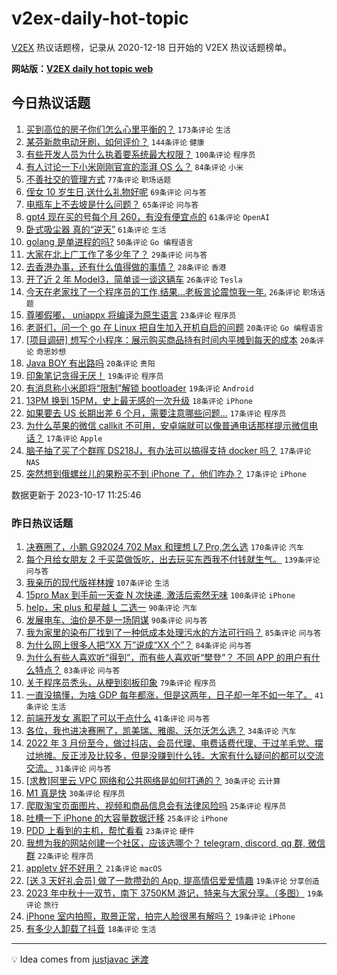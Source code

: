 # v2ex-daily-hot-topic

[V2EX](https://www.v2ex.com/) 热议话题榜，记录从 2020-12-18 日开始的 V2EX 热议话题榜单。

**网站版：[V2EX daily hot topic web](https://boojack.github.io/v2ex-daily-hot-topic-web/)**

## 今日热议话题

<!-- TODAY BEGIN -->

1. [买到高位的房子你们怎么心里平衡的？](https://www.v2ex.com/t/982705) `173条评论` `生活`
1. [某芬新款电动牙刷，如何评价？](https://www.v2ex.com/t/982624) `144条评论` `健康`
1. [有些开发人员为什么执着要系统最大权限？](https://www.v2ex.com/t/982696) `100条评论` `程序员`
1. [有人讨论一下小米刚刚官宣的澎湃 OS 么？](https://www.v2ex.com/t/982673) `84条评论` `小米`
1. [不善社交的管理方式](https://www.v2ex.com/t/982727) `77条评论` `职场话题`
1. [侄女 10 岁生日,送什么礼物好呢](https://www.v2ex.com/t/982633) `69条评论` `问与答`
1. [电瓶车上不去坡是什么问题？](https://www.v2ex.com/t/982656) `65条评论` `问与答`
1. [gpt4 现在买的号每个月 260，有没有便宜点的](https://www.v2ex.com/t/982658) `61条评论` `OpenAI`
1. [卧式吸尘器 真的“逆天”](https://www.v2ex.com/t/982683) `61条评论` `生活`
1. [golang 是单进程的吗?](https://www.v2ex.com/t/982738) `50条评论` `Go 编程语言`
1. [大家在北上广工作了多少年了？](https://www.v2ex.com/t/982820) `29条评论` `问与答`
1. [去香港办事，还有什么值得做的事情？](https://www.v2ex.com/t/982770) `28条评论` `香港`
1. [开了近 2 年 Model3，简单谈一谈这辆车](https://www.v2ex.com/t/982835) `26条评论` `Tesla`
1. [今天在老家找了一个程序员的工作,结果...老板言论震惊我一年.](https://www.v2ex.com/t/982782) `26条评论` `职场话题`
1. [尊嘟假嘟， uniappx 将编译为原生语言](https://www.v2ex.com/t/982640) `23条评论` `程序员`
1. [老哥们，问一个 go 在 Linux 把自生加入开机自启的问题](https://www.v2ex.com/t/982815) `20条评论` `Go 编程语言`
1. [[项目调研] 想写个小程序：展示购买商品持有时间内平摊到每天的成本](https://www.v2ex.com/t/982666) `20条评论` `奇思妙想`
1. [Java BOY 有出路吗](https://www.v2ex.com/t/982636) `20条评论` `贵阳`
1. [印象笔记贪得无厌！](https://www.v2ex.com/t/982798) `19条评论` `程序员`
1. [有消息称小米即将“限制”解锁 bootloader](https://www.v2ex.com/t/982663) `19条评论` `Android`
1. [13PM 换到 15PM，史上最无感的一次升级](https://www.v2ex.com/t/982719) `18条评论` `iPhone`
1. [如果要去 US 长期出差 6 个月，需要注意哪些问题...](https://www.v2ex.com/t/982850) `17条评论` `程序员`
1. [为什么苹果的微信 callkit 不可用，安卓端就可以像普通电话那样提示微信电话？](https://www.v2ex.com/t/982849) `17条评论` `Apple`
1. [脑子抽了买了个群晖 DS218J，有办法可以搞得支持 docker 吗？](https://www.v2ex.com/t/982828) `17条评论` `NAS`
1. [突然想到俄螺丝儿的果粉买不到 iPhone 了，他们咋办？](https://www.v2ex.com/t/982745) `17条评论` `iPhone`

数据更新于 2023-10-17 11:25:46

<!-- TODAY END -->

### 昨日热议话题

<!-- YESTERDAY BEGIN -->

1. [决赛圈了，小鹏 G92024 702 Max 和理想 L7 Pro,怎么选](https://www.v2ex.com/t/982276) `170条评论` `汽车`
1. [每个月给女朋友 2 千买菜做饭吃，出去玩买东西我不付钱就生气。](https://www.v2ex.com/t/982476) `139条评论` `问与答`
1. [我亲历的现代版祥林嫂](https://www.v2ex.com/t/982321) `107条评论` `生活`
1. [15pro Max 到手前一天查 N 次快递, 激活后索然无味](https://www.v2ex.com/t/982312) `100条评论` `iPhone`
1. [help，宋 plus 和星越 L 二选一](https://www.v2ex.com/t/982327) `90条评论` `汽车`
1. [发展电车、油价是不是一场阴谋](https://www.v2ex.com/t/982367) `90条评论` `问与答`
1. [我为家里的染布厂找到了一种低成本处理污水的方法可行吗？](https://www.v2ex.com/t/982376) `85条评论` `问与答`
1. [为什么网上很多人把“XX 万”说成“XX 个”？](https://www.v2ex.com/t/982448) `84条评论` `问与答`
1. [为什么有些人喜欢听“得到”，而有些人喜欢听“樊登”？ 不同 APP 的用户有什么特点？](https://www.v2ex.com/t/982275) `83条评论` `问与答`
1. [关于程序员秃头，从梗到刻板印象](https://www.v2ex.com/t/982338) `79条评论` `程序员`
1. [一直没搞懂，为啥 GDP 每年都涨，但是这两年，日子却一年不如一年了。](https://www.v2ex.com/t/982471) `41条评论` `生活`
1. [前端开发女 离职了可以干点什么](https://www.v2ex.com/t/982445) `41条评论` `问与答`
1. [各位，我也进决赛圈了，凯美瑞、雅阁、沃尔沃怎么选？](https://www.v2ex.com/t/982486) `34条评论` `汽车`
1. [2022 年 3 月份至今，做过抖店、会员代理、电费话费代理、干过羊毛党、摆过地摊。反正涉及比较多，但是没赚到什么钱。大家有什么疑问的都可以交流交流。](https://www.v2ex.com/t/982447) `31条评论` `问与答`
1. [[求教]阿里云 VPC 网络和公共网络是如何打通的？](https://www.v2ex.com/t/982491) `30条评论` `云计算`
1. [M1 真是快](https://www.v2ex.com/t/982310) `30条评论` `程序员`
1. [爬取淘宝页面图片、视频和商品信息会有法律风险吗](https://www.v2ex.com/t/982420) `25条评论` `程序员`
1. [吐槽一下 iPhone 的大容量数据迁移](https://www.v2ex.com/t/982345) `25条评论` `iPhone`
1. [PDD 上看到的主机，帮忙看看](https://www.v2ex.com/t/982370) `23条评论` `硬件`
1. [我想为我的网站创建一个社区，应该选哪个？ telegram, discord, qq 群, 微信群](https://www.v2ex.com/t/982587) `22条评论` `程序员`
1. [appletv 好不好用？](https://www.v2ex.com/t/982392) `21条评论` `macOS`
1. [[送 3 天好礼会员] 做了一款攒劲的 App, 提高情侣爱爱情趣](https://www.v2ex.com/t/982536) `19条评论` `分享创造`
1. [2023 年中秋十一双节，南下 3750KM 游记，特来与大家分享。（多图）](https://www.v2ex.com/t/982454) `19条评论` `旅行`
1. [iPhone 室内拍照，取景正常，拍完人脸很黑有解吗？](https://www.v2ex.com/t/982443) `19条评论` `iPhone`
1. [有多少人卸载了抖音](https://www.v2ex.com/t/982588) `18条评论` `生活`

<!-- YESTERDAY END -->

---

💡 Idea comes from [justjavac 迷渡](https://github.com/justjavac/)
